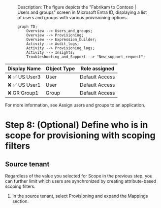 <!-- PageHeader="9\. Select Assign." -->

<figure>
Description: The figure depicts the "Fabrikam to Contoso | Users and groups" screen in Microsoft Entra ID, displaying a list of users and groups with various provisioning options.

```mermaid
graph TD;
    Overview --> Users_and_groups;
    Overview --> Provisioning;
    Overview --> Expression_builder;
    Activity --> Audit_logs;
    Activity --> Provisioning_logs;
    Activity --> Insights;
    Troubleshooting_and_Support --> "New_support_request";
```
</figure>

| Display Name | Object Type | Role assigned |
| - | - | - |
| ❌ ✅  US User3| User | Default Access |
| ❌ ✅  US User1| User | Default Access |
| ❌ GR Group1 | Group | Default Access |

For more information, see Assign users and groups to an application.


# Step 8: (Optional) Define who is in scope for provisioning with scoping filters

## Source tenant

Regardless of the value you selected for Scope in the previous step, you can further limit which users are synchronized by creating attribute-based scoping filters.

1. In the source tenant, select Provisioning and expand the Mappings section.